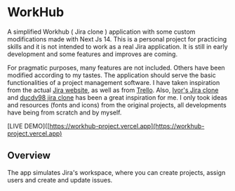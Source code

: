 # WorkHub

A simplified Workhub ( Jira clone ) application with some custom modifications made with Next Js 14. This is a personal project for practicing skills and it is not intended to work as a real Jira application. It is still in early development and some features and improves are coming.

For pragmatic purposes, many features are not included. Others have been modified according to my tastes. The application should serve the basic functionalities of a project management software. I have taken inspiration from the actual [Jira website](https://www.atlassian.com/es/software/jira), as well as from [Trello](https://trello.com/). Also, [Ivor's Jira clone](https://github.com/oldboyxx/jira_clone) and [ducdv98 jira clone](https://github.com/ducdv98/jira-clone) has been a great inspiration for me. I only took ideas and resources (fonts and icons) from the original projects, all developments have being from scratch and by myself.

[LIVE DEMO]([https://workhub-project.vercel.app](https://workhub-project.vercel.app)

## Overview<a name="overview"></a>

The app simulates Jira's workspace, where you can create projects, assign users and create and update issues. 
